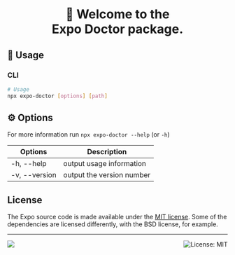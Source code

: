 <!-- Title -->
<h1 align="center">
👋 Welcome to the <br>Expo Doctor package.
</h1>

## 🚀 Usage

### CLI

```sh
# Usage
npx expo-doctor [options] [path]
```

## ⚙️ Options

For more information run `npx expo-doctor --help` (or `-h`)

| Options       | Description               |
| ------------- | ------------------------- |
| -h, --help    | output usage information  |
| -v, --version | output the version number |

## License

The Expo source code is made available under the [MIT license](LICENSE). Some of the dependencies are licensed differently, with the BSD license, for example.

<!-- Footer -->

---

<p>
    <a aria-label="sponsored by expo" href="http://expo.dev">
        <img src="https://img.shields.io/badge/Sponsored_by-Expo-4630EB.svg?style=for-the-badge&logo=EXPO&labelColor=000&logoColor=fff" target="_blank" />
    </a>
    <a aria-label="expo-enf-info is free to use" href="/LICENSE" target="_blank">
        <img align="right" alt="License: MIT" src="https://img.shields.io/badge/License-MIT-success.svg?style=for-the-badge&color=33CC12" target="_blank" />
    </a>
</p>
